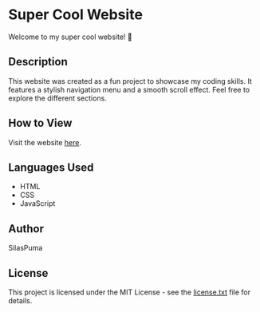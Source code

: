 # Super Cool Website

Welcome to my super cool website! 🚀

## Description
This website was created as a fun project to showcase my coding skills. It features a stylish navigation menu and a smooth scroll effect. Feel free to explore the different sections.

## How to View
Visit the website [here](https://silaspuma.github.io/cool-site).

## Languages Used
- HTML
- CSS
- JavaScript

## Author
SilasPuma

## License
This project is licensed under the MIT License - see the [license.txt](license.txt) file for details.

